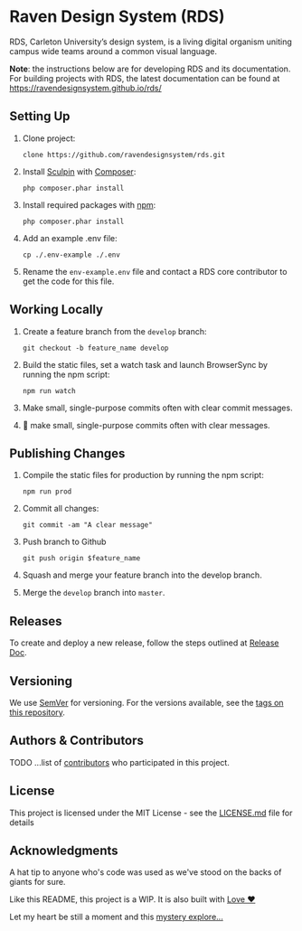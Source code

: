 # Raven Design System (RDS)

RDS, Carleton University’s design system, is a living digital organism uniting campus wide teams around a common visual language.

**Note**: the instructions below are for developing RDS and its documentation. For building projects with RDS, the latest documentation can be found at https://ravendesignsystem.github.io/rds/

## Setting Up

1. Clone project:

    ```clone https://github.com/ravendesignsystem/rds.git```

2. Install [Sculpin](https://sculpin.io) with [Composer](https://getcomposer.org):
   
   ```php composer.phar install```

3. Install required packages with [npm](https://www.npmjs.com):
   
   ```php composer.phar install```

4. Add an example .env file:
   
   ```cp ./.env-example ./.env```
   
5. Rename the `env-example.env` file and contact a RDS core contributor to get the code for this file.

## Working Locally

1. Create a feature branch from the `develop` branch:
   
   ```git checkout -b feature_name develop```

2. Build the static files, set a watch task and launch BrowserSync by running the npm script:
   
   ```npm run watch```

3. Make small, single-purpose commits often with clear commit messages.
4. 🙏 make small, single-purpose commits often with clear messages. 

## Publishing Changes

1. Compile the static files for production by running the npm script:
   
   ```npm run prod```

2. Commit all changes:
   
   ```git commit -am "A clear message"```

3. Push branch to Github

   ```git push origin $feature_name```

4. Squash and merge your feature branch into the develop branch.
5. Merge the `develop` branch into `master`.
## Releases

To create and deploy a new release, follow the steps outlined at [Release Doc](https://github.com/ravendesignsystem/rds/blob/master/RELEASE.md).
## Versioning

We use [SemVer](http://semver.org/) for versioning. For the versions available, see the [tags on this repository](https://github.com/your/project/tags).

## Authors & Contributors

TODO ...list of [contributors](https://github.com/your/project/contributors) who participated in this project.

## License

This project is licensed under the MIT License - see the [LICENSE.md](LICENSE.md) file for details

## Acknowledgments

A hat tip to anyone who's code was used as we've stood on the backs of giants for sure.

Like this README, this project is a WIP. It is also built with [Love ❤️](https://i.redd.it/qh713wbo4r8y.jpg) 

Let my heart be still a moment and this [mystery explore...](https://i.pinimg.com/564x/cc/28/3e/cc283e217b5d6bc09c148b6edf2142c8.jpg)